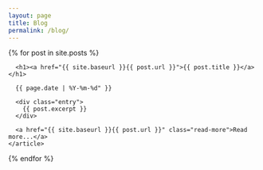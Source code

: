 ```yaml
---
layout: page
title: Blog
permalink: /blog/
---
```


<div class="posts">
  {% for post in site.posts %}
    <article class="post">

      <h1><a href="{{ site.baseurl }}{{ post.url }}">{{ post.title }}</a></h1>

      {{ page.date | %Y-%m-%d" }}

      <div class="entry">
        {{ post.excerpt }}
      </div>

      <a href="{{ site.baseurl }}{{ post.url }}" class="read-more">Read more...</a>
    </article>
  {% endfor %}

</div>
